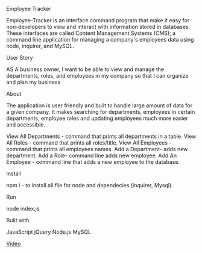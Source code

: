Employee Tracker

Employee-Tracker is an interface command program that make it easy for non-developers to view and interact with information stored in databases. These interfaces are called Content Management Systems (CMS); a command line application for managing a company's employees data using node, inquirer, and MySQL.

User Story

AS A business owner, I want to be able to view and manage the departments, roles, and employees in my company
so that I can organize and plan my business

About

The application is user friendly and built to handle large amount of data for a given company. It makes searching for departments, employees in certain departments, employee roles and updating employees much more easier and accessible.

View All Departments - command that prints all departments in a table. 
View All Roles - command that prints all roles/title.
View All Employees - command that prints all employees names.
Add a Department- adds new department.
Add a Role- command line adds new employee.
Add An Employee - command line that adds a new employee to the database.

Install

npm i - to install all file for node and dependecies (inquirer, Mysql).

Run

node index.js

Built with

JavaScript
jQuery
Node.js
MySQL

[Video](https://drive.google.com/file/d/1U2vbl9TE2Xn2xvbLHddxlppm2b4m9axu/view)
